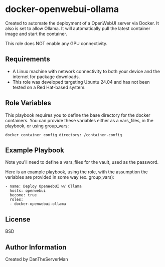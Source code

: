 docker-openwebui-ollama
=========

Created to automate the deployment of a OpenWebUI server via Docker. It also is set to allow Ollama. It will automatically pull the latest container image and start the container. 

This role does NOT enable any GPU connectivity.

Requirements
------------

- A Linux machine with network connectivity to both your device and the internet for package downloads.
- This role was developed targeting Ubuntu 24.04 and has not been tested on a Red Hat-based system.

Role Variables
--------------

This playbook requires you to define the base directory for the docker containers. You can provide these variables either as a vars_files, in the playbook, or using group_vars:

```
docker_container_config_directory: /container-config
```

Example Playbook
----------------

Note you'll need to define a vars_files for the vault, used as the password.

Here is an example playbook, using the role, with the assumption the variables are provided in some way (ex. group_vars):
```
- name: Deploy OpenWebUI w/ Ollama
  hosts: openwebui 
  become: true
  roles:
  - docker-openwebui-ollama
```
License 
-------

BSD

Author Information
------------------

Created by DanTheServerMan